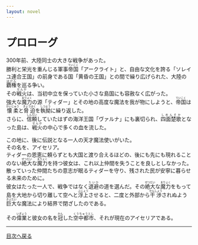 ```yaml
---
layout: novel
---
```

# プロローグ

  
300年前、大陸同士の大きな戦争があった。  
勝利と栄光を重んじる軍事<ruby>帝国<rt>ていこく</rt></ruby>「アークライト」と、自由な文化を誇る「ソレイユ連合王国」の前身である国「黄昏の王国」との間で繰り広げられた、大陸の<ruby>覇権<rt>はけん</rt></ruby>を巡る争い。  
その<ruby>戦火<rt>せんか</rt></ruby>は、当初中立を保っていた小さな島国にも容赦なく広がった。  
強大な<ruby>魔力<rt>まりょく</rt></ruby>の源「ティダー」とその地の高度な魔法を我が物にしようと、<ruby>帝国<rt>ていこく</rt></ruby>は<ruby>懐柔<rt>かいじゅう</rt></ruby>と<ruby>脅迫<rt>きょうはく</rt></ruby>を<ruby>執拗<rt>しつよう</rt></ruby>に繰り返した。  
さらに、<ruby>信頼<rt>しんらい</rt></ruby>していたはずの海洋王国「ヴァルナ」にも裏切られ、<ruby>四面楚歌<rt>しめんそか</rt></ruby>となった島は、<ruby>戦火<rt>せんか</rt></ruby>の中心で多くの血を流した。  
  
この地に、後に伝説となる一人の天才魔法使いがいた。  
その名を、アイセリア。  
ティダーの恩恵に頼らずとも大国と渡り合えるほどの、後にも先にも現れることのない<ruby>絶大<rt>ぜつだい</rt></ruby>な<ruby>魔力<rt>まりょく</rt></ruby>を持つ彼女は、これ以上仲間を失うことを良しとしなかった。  
散っていった仲間たちの意志が眠るティダーを守り、残された民が安寧に暮らせる未来のために。  
彼女はたった一人で、戦争ではなく<ruby>退避<rt>たいひ</rt></ruby>の道を選んだ。その<ruby>絶大<rt>ぜつだい</rt></ruby>な<ruby>魔力<rt>まりょく</rt></ruby>をもって島を大地から切り離して空へと<ruby>浮上<rt>ふじょう</rt></ruby>させると、二度と外部から<ruby>干渉<rt>かんしょう</rt></ruby>されぬよう<ruby>巨大<rt>きょだい</rt></ruby>な魔法により結界で閉ざしたのである。  
  
その<ruby>偉業<rt>いぎょう</rt></ruby>と彼女の名を<ruby>冠<rt>かん</rt></ruby>した<ruby>空中都市<rt>くうちゅうとし</rt></ruby>、それが現在のアイセリアである。  
  
  
---

  [目次へ戻る](https://mikakoworld.github.io/unison-gate-beta/)
